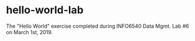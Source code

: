 # hello-world-lab
The "Hello World" exercise completed during INFO6540 Data Mgmt. Lab #6 on March 1st, 2019.

